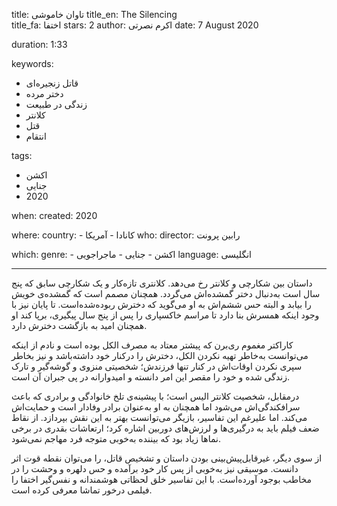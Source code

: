 
title: تاوان خاموشی
title_en: The Silencing  
title_fa: اختفا 
stars: 2
author: اکرم نصرتی
date: 7 August 2020

duration: 1:33

keywords:
  - قاتل زنجیره‌ای
  - دختر مرده
  - زندگی در طبیعت
  - کلانتر
  - قتل
  - انتقام 

tags:
  - اکشن
  - جنایی
  - 2020 

when:
  created: 2020

where:
  country:
    - کانادا
    - آمریکا
who:
  director: رابین پرونت

which:
  genre:
    - اکشن
    - جنایی 
    - ماجراجویی
  language: انگلیسی

---

داستان بین شکارچی و کلانتر رخ می‌دهد. کلانتری تازه‌کار و یک شکارچی سابق که پنج سال است به‌دنبال دختر گمشده‌اش می‌گردد. همچنان مصمم است که گمشده‌ی خویش را بیابد و البته حس ششم‌اش به او می‌گوید که دخترش ربوده‌شده‌است. تا پایان نیز با وجود اینکه همسرش بنا دارد تا مراسم خاکسپاری را پس از پنج سال پیگیری، برپا کند او همچنان امید به بازگشت دخترش دارد.

کاراکتر مغموم ری‌برن که پیشتر معتاد به مصرف الکل بوده است و نادم از اینکه می‌توانست به‌خاطر تهیه نکردن الکل، دخترش را درکنار خود داشته‌باشد و نیز بخاطر سپری نکردن اوقات‌اش در کنار تنها فرزندش؛ شخصیتی منزوی و گوشه‌گیر و تارک زندگی شده و خود را مقصر این امر دانسته و امیدوارانه در پی جبران آن است.

درمقابل، شخصیت کلانتر الیس است؛ با پیشینه‌ی تلخ خانوادگی و برادری که باعث سرافکندگی‌اش می‌شود اما همچنان به او به‌عنوان برادر وفادار است و حمایت‌اش می‌کند. اما علیرغم این تفاسیر، بازیگر می‌توانست بهتر به این نقش بپردازد. از نقاط ضعف فیلم باید به درگیری‌ها و لرزش‌های دوربین اشاره کرد؛ ارتعاشات بقدری در برخی نماها زیاد بود که بیننده به‌خوبی متوجه فرد مهاجم نمی‌شود.

از سوی دیگر، غیرقابل‌پیش‌بینی بودن داستان و تشخیص قاتل، را می‌توان نقطه قوت اثر دانست. موسیقی نیز به‌خوبی از پس کار خود برآمده و حس دلهره و وحشت را در مخاطب بوجود آورده‌است. با این تفاسیر خلق لحظاتی هوشمندانه و نفس‌گیر اختفا را فیلمی درخور تماشا معرفی کرده است.